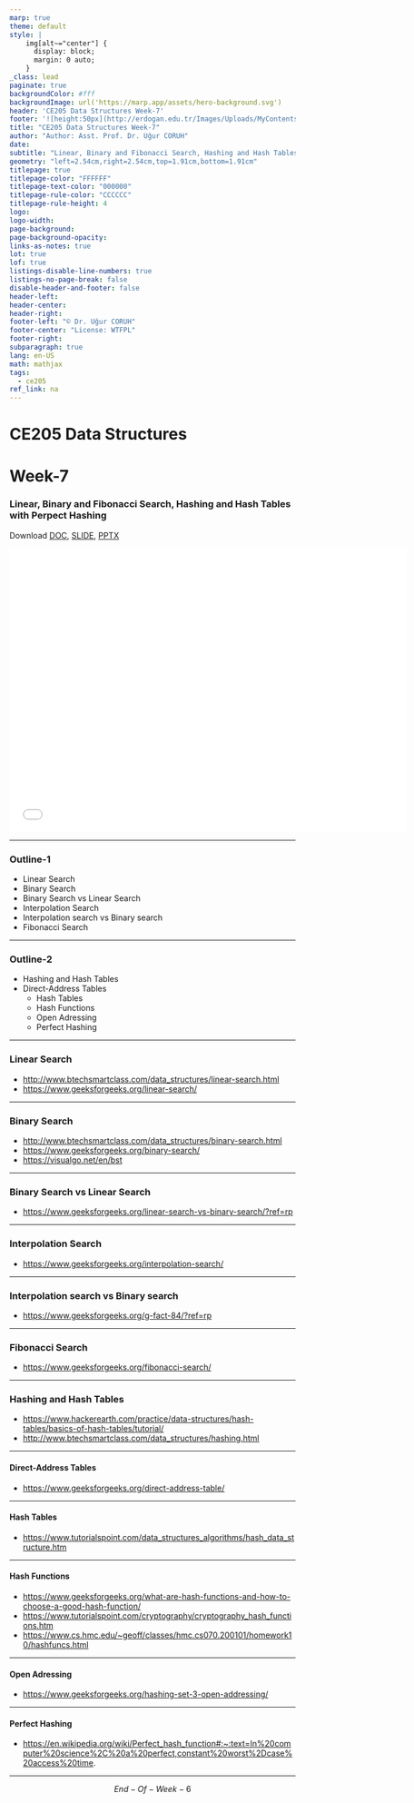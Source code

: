 ```yaml
---
marp: true
theme: default
style: |
    img[alt~="center"] {
      display: block;
      margin: 0 auto;
    }
_class: lead
paginate: true
backgroundColor: #fff
backgroundImage: url('https://marp.app/assets/hero-background.svg')
header: 'CE205 Data Structures Week-7'
footer: '![height:50px](http://erdogan.edu.tr/Images/Uploads/MyContents/L_379-20170718142719217230.jpg) RTEU CE205 Week-7'
title: "CE205 Data Structures Week-7"
author: "Author: Asst. Prof. Dr. Uğur CORUH"
date:
subtitle: "Linear, Binary and Fibonacci Search, Hashing and Hash Tables with Perpect Hashing"
geometry: "left=2.54cm,right=2.54cm,top=1.91cm,bottom=1.91cm"
titlepage: true
titlepage-color: "FFFFFF"
titlepage-text-color: "000000"
titlepage-rule-color: "CCCCCC"
titlepage-rule-height: 4
logo:
logo-width:
page-background:
page-background-opacity:
links-as-notes: true
lot: true
lof: true
listings-disable-line-numbers: true
listings-no-page-break: false
disable-header-and-footer: false
header-left:
header-center:
header-right:
footer-left: "© Dr. Uğur CORUH"
footer-center: "License: WTFPL"
footer-right:
subparagraph: true
lang: en-US 
math: mathjax
tags:
  - ce205
ref_link: na
---
```


<!-- _backgroundColor: aquq -->

<!-- _color: orange -->

<!-- paginate: false -->

# CE205 Data Structures

# Week-7

### Linear, Binary and Fibonacci Search, Hashing and Hash Tables with Perpect Hashing

Download [DOC](ce205-week-7-search-hashing.md_doc.pdf), [SLIDE](ce205-week-7-search-hashing.md_slide.pdf), [PPTX](ce205-week-7-search-hashing.md_slide.pptx)

<iframe width=700, height=500 frameBorder=0 src="../ce205-week-7-search-hashing.md_slide.html"></iframe>

---

<!-- paginate: true -->

### Outline-1

- Linear Search
- Binary Search
- Binary Search vs Linear Search
- Interpolation Search
- Interpolation search vs Binary search
- Fibonacci Search

---

### Outline-2

- Hashing and Hash Tables
- Direct-Address Tables
  - Hash Tables
  - Hash Functions
  - Open Adressing
  - Perfect Hashing

---

### Linear Search

- http://www.btechsmartclass.com/data_structures/linear-search.html 
- https://www.geeksforgeeks.org/linear-search/ 

---

### Binary Search

- http://www.btechsmartclass.com/data_structures/binary-search.html 
- https://www.geeksforgeeks.org/binary-search/ 
- https://visualgo.net/en/bst 

---

### Binary Search vs Linear Search

- https://www.geeksforgeeks.org/linear-search-vs-binary-search/?ref=rp 

---

### Interpolation Search

- https://www.geeksforgeeks.org/interpolation-search/ 

---

### Interpolation search vs Binary search

- https://www.geeksforgeeks.org/g-fact-84/?ref=rp 

---

### Fibonacci Search
- https://www.geeksforgeeks.org/fibonacci-search/ 

---

### Hashing and Hash Tables

- https://www.hackerearth.com/practice/data-structures/hash-tables/basics-of-hash-tables/tutorial/ 
- http://www.btechsmartclass.com/data_structures/hashing.html

---

#### Direct-Address Tables

- https://www.geeksforgeeks.org/direct-address-table/ 

---

#### Hash Tables

- https://www.tutorialspoint.com/data_structures_algorithms/hash_data_structure.htm 

---

#### Hash Functions

- https://www.geeksforgeeks.org/what-are-hash-functions-and-how-to-choose-a-good-hash-function/ 
- https://www.tutorialspoint.com/cryptography/cryptography_hash_functions.htm 
- https://www.cs.hmc.edu/~geoff/classes/hmc.cs070.200101/homework10/hashfuncs.html 

---

#### Open Adressing

- https://www.geeksforgeeks.org/hashing-set-3-open-addressing/ 

---

#### Perfect Hashing

- https://en.wikipedia.org/wiki/Perfect_hash_function#:~:text=In%20computer%20science%2C%20a%20perfect,constant%20worst%2Dcase%20access%20time.

---

$$
End-Of-Week-6
$$
